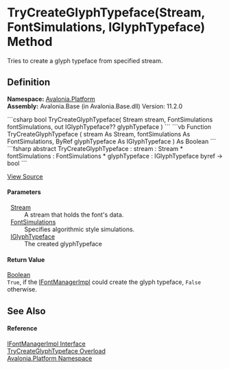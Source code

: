 # TryCreateGlyphTypeface(Stream, FontSimulations, IGlyphTypeface) Method


Tries to create a glyph typeface from specified stream.



## Definition
**Namespace:** <a href="N_Avalonia_Platform">Avalonia.Platform</a>  
**Assembly:** Avalonia.Base (in Avalonia.Base.dll) Version: 11.2.0

<Tabs groupId="api-code-preview">
<TabItem value="csharp" label="C#">
```csharp
bool TryCreateGlyphTypeface(
	Stream stream,
	FontSimulations fontSimulations,
	out IGlyphTypeface?? glyphTypeface
)
```
</TabItem>
<TabItem value="vb" label="VB">
```vb
Function TryCreateGlyphTypeface ( 
	stream As Stream,
	fontSimulations As FontSimulations,
	<OutAttribute> ByRef glyphTypeface As IGlyphTypeface
) As Boolean
```
</TabItem>
<TabItem value="fsharp" label="F#">
```fsharp
abstract TryCreateGlyphTypeface : 
        stream : Stream * 
        fontSimulations : FontSimulations * 
        glyphTypeface : IGlyphTypeface byref -> bool 
```
</TabItem>
</Tabs>



<a href="https://github.com/AvaloniaUI/Avalonia/tree/master/src/Avalonia.Base/Platform/IFontManagerImpl.cs" title="View the source code">View Source</a>



#### Parameters
<dl><dt>  <a href="https://learn.microsoft.com/dotnet/api/system.io.stream" target="_blank" rel="noopener noreferrer">Stream</a></dt><dd>A stream that holds the font's data.</dd><dt>  <a href="T_Avalonia_Media_FontSimulations">FontSimulations</a></dt><dd>Specifies algorithmic style simulations.</dd><dt>  <a href="T_Avalonia_Media_IGlyphTypeface">IGlyphTypeface</a></dt><dd>The created glyphTypeface</dd></dl>

#### Return Value
<a href="https://learn.microsoft.com/dotnet/api/system.boolean" target="_blank" rel="noopener noreferrer">Boolean</a>  
`True`, if the <a href="T_Avalonia_Platform_IFontManagerImpl">IFontManagerImpl</a> could create the glyph typeface, `False` otherwise.

## See Also


#### Reference
<a href="T_Avalonia_Platform_IFontManagerImpl">IFontManagerImpl Interface</a>  
<a href="Overload_Avalonia_Platform_IFontManagerImpl_TryCreateGlyphTypeface">TryCreateGlyphTypeface Overload</a>  
<a href="N_Avalonia_Platform">Avalonia.Platform Namespace</a>  
